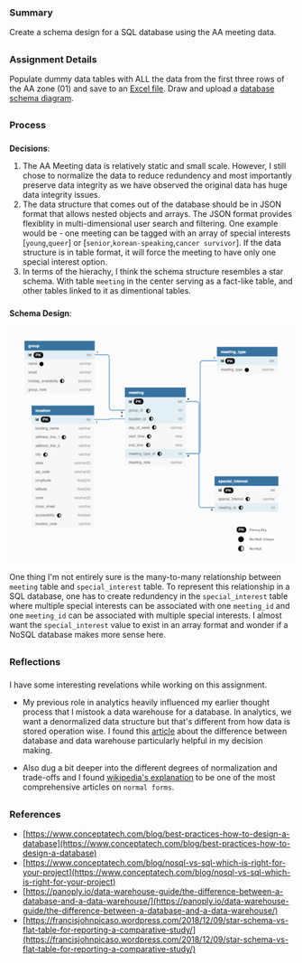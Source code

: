 ### Summary
Create a schema design for a SQL database using the AA meeting data. 
##
### Assignment Details
Populate dummy data tables with ALL the data from the first three rows of the AA zone (01) and save to an [Excel file]("https://github.com/meanmodemoda/msdv-data-structures/blob/master/week04/dummy_data.xlsx"). Draw and upload a [database schema diagram]("https://github.com/meanmodemoda/msdv-data-structures/blob/master/week04/sql_diagram.png"). 
##
### Process
###
**Decisions**: 

1. The AA Meeting data is relatively static and small scale. However, I still chose to normalize the data to reduce redundency and most importantly preserve data integrity as we have observed the original data has huge data integrity issues. 
2. The data structure that comes out of the database should be in JSON format that allows nested objects and arrays. The JSON format provides flexiblity in multi-dimensional user search and filtering. One example would be - one meeting can be tagged with an array of special interests [`young`,`queer`] or [`senior`,`korean-speaking`,`cancer survivor`]. If the data structure is in table format, it will force the meeting to have only one special interest option.
3. In terms of the hierachy, I think the schema structure resembles a star schema. With table `meeting` in the center serving as a fact-like table, and other tables linked to it as dimentional tables.
###
**Schema Design**:


<img src="./sql_diagram.png" width="1000" alt="schema design diagram">

One thing I'm not entirely sure is the many-to-many relationship between `meeting` table and `special_interest` table. To represent this relationship in a SQL database, one has to create redundency in the `special_interest` table where multiple special interests can be associated with one `meeting_id` and one `meeting_id` can be associated with multiple special interests. I almost want the `special_interest` value to exist in an array format and wonder if a NoSQL database makes more sense here. 


##  
### Reflections
###
I have some interesting revelations while working on this assignment. 

* My previous role in analytics heavily influenced my earlier thought process that I mistook a data warehouse for a database. In analytics, we want a denormalized data structure but that's different from how data is stored operation wise.
I found this [article](https://panoply.io/data-warehouse-guide/the-difference-between-a-database-and-a-data-warehouse/) about the difference between database and data warehouse particularly helpful in my decision making.

* Also dug a bit deeper into the different degrees of normalization and trade-offs and I found [wikipedia's explanation](https://en.wikipedia.org/wiki/Database_normalization) to be one of the most comprehensive articles on `normal forms`.
##  
### References
- [https://www.conceptatech.com/blog/best-practices-how-to-design-a-database](https://www.conceptatech.com/blog/best-practices-how-to-design-a-database)
- [https://www.conceptatech.com/blog/nosql-vs-sql-which-is-right-for-your-project](https://www.conceptatech.com/blog/nosql-vs-sql-which-is-right-for-your-project)
- [https://panoply.io/data-warehouse-guide/the-difference-between-a-database-and-a-data-warehouse/](https://panoply.io/data-warehouse-guide/the-difference-between-a-database-and-a-data-warehouse/)
- [https://francisjohnpicaso.wordpress.com/2018/12/09/star-schema-vs-flat-table-for-reporting-a-comparative-study/](https://francisjohnpicaso.wordpress.com/2018/12/09/star-schema-vs-flat-table-for-reporting-a-comparative-study/)


